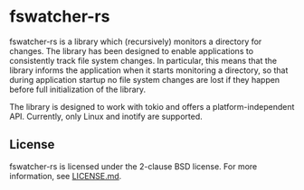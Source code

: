 # fswatcher-rs

fswatcher-rs is a library which (recursively) monitors a directory for changes.
The library has been designed to enable applications to consistently track file
system changes. In particular, this means that the library informs the
application when it starts monitoring a directory, so that during application
startup no file system changes are lost if they happen before full
initialization of the library.

The library is designed to work with tokio and offers a platform-independent
API. Currently, only Linux and inotify are supported.

## License

fswatcher-rs is licensed under the 2-clause BSD license. For more information,
see [LICENSE.md](LICENSE.md).
